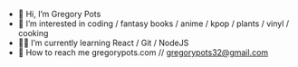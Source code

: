 - 🤙 Hi, I’m Gregory Pots
- 🌸 I’m interested in coding / fantasy books / anime / kpop / plants / vinyl / cooking
- 🧑‍🏫 I’m currently learning React / Git / NodeJS
- 👾 How to reach me gregorypots.com // gregorypots32@gmail.com

<!---
PotsG/PotsG is a ✨ special ✨ repository because its `README.md` (this file) appears on your GitHub profile.
You can click the Preview link to take a look at your changes.
--->
